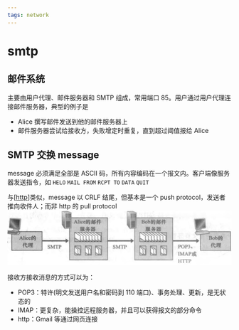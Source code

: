 ```yaml
---
tags: network
---
```


# smtp

## 邮件系统

主要由用户代理、邮件服务器和 SMTP 组成，常用端口 85。用户通过用户代理连接邮件服务器，典型的例子是

- Alice 撰写邮件发送到他的邮件服务器上
- 邮件服务器尝试给接收方，失败增定时重复，直到超过阈值报给 Alice

## SMTP 交换 message

message 必须满足全部是 ASCII 码，所有内容编码在一个报文内。客户端像服务器发送指令，如 `HELO` `MAIL FROM` `RCPT TO` `DATA` `QUIT`

与[[http]]类似，message 以 CRLF 结尾，但基本是一个 push protocol，发送者推向收件人；而非 http 的 pull protocol
![push protocol](../../../attachments/smtp.png)

接收方接收消息的方式可以为：

- POP3：特许(明文发送用户名和密码到 110 端口)、事务处理、更新，是无状态的
- IMAP：更复杂，能操控远程服务器，并且可以获得报文的部分命令
- http：Gmail 等通过网页连接

[//begin]: # "Autogenerated link references for markdown compatibility"
[http]: http.md "http"
[//end]: # "Autogenerated link references"

